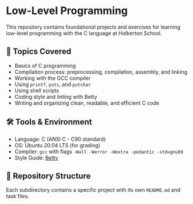# Low-Level Programming

This repository contains foundational projects and exercises for learning low-level programming with the C language at Holberton School.

## 📘 Topics Covered

- Basics of C programming
- Compilation process: preprocessing, compilation, assembly, and linking
- Working with the GCC compiler
- Using `printf`, `puts`, and `putchar`
- Using shell scripts
- Coding style and linting with Betty
- Writing and organizing clean, readable, and efficient C code

## 🛠 Tools & Environment

- Language: C (ANSI C - C90 standard)
- OS: Ubuntu 20.04 LTS (for grading)
- Compiler: `gcc` with flags `-Wall -Werror -Wextra -pedantic -std=gnu89`
- Style Guide: [Betty](https://github.com/holbertonschool/Betty)

## 📁 Repository Structure

Each subdirectory contains a specific project with its own `README.md` and task files.
